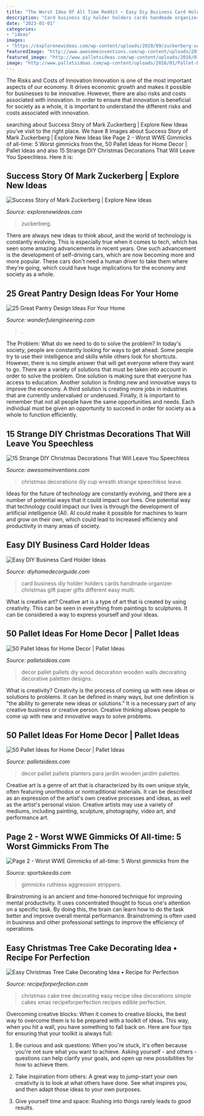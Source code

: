 ```yaml
---
title: "The Worst Idea Of All Time Reddit ~ Easy Diy Business Card Holder Ideas"
description: "Card business diy holder holders cards handmade organizer christmas gift paper gifts different easy multi"
date: "2023-01-01"
categories:
- "ideas"
images:
- "https://explorenewideas.com/wp-content/uploads/2020/09/zuckerberg-set-to-argue.jpg"
featuredImage: "http://www.awesomeinventions.com/wp-content/uploads/2014/12/red-disposable-cup-wreath.jpg"
featured_image: "http://www.palletsideas.com/wp-content/uploads/2016/01/pallet-wall-Decor-Ideas.jpg"
image: "http://www.palletsideas.com/wp-content/uploads/2016/01/Pallet-Decor-with-Planters.jpg"
---
```



The Risks and Costs of Innovation
Innovation is one of the most important aspects of our economy. It drives economic growth and makes it possible for businesses to be innovative. However, there are also risks and costs associated with innovation. In order to ensure that innovation is beneficial for society as a whole, it is important to understand the different risks and costs associated with innovation.

	

		
searching about Success Story of Mark Zuckerberg | Explore New Ideas you've visit to the right place. We have 8 Images about Success Story of Mark Zuckerberg | Explore New Ideas like Page 2 - Worst WWE Gimmicks of all-time: 5 Worst gimmicks from the, 50 Pallet Ideas for Home Decor | Pallet Ideas and also 15 Strange DIY Christmas Decorations That Will Leave You Speechless. Here it is:
		
    
## Success Story Of Mark Zuckerberg | Explore New Ideas

<img loading=lazy src="https://explorenewideas.com/wp-content/uploads/2020/09/zuckerberg-set-to-argue.jpg" onerror="this.onerror=null;this.src='https://tse3.mm.bing.net/th?id=OIP.tGaUwMMIKKdGCqnjILsUHAHaFI&amp;pid=15.1';" alt="Success Story of Mark Zuckerberg | Explore New Ideas">

_Source: explorenewideas.com_

>zuckerberg. 

	

There are always new ideas to think about, and the world of technology is constantly evolving. This is especially true when it comes to tech, which has seen some amazing advancements in recent years. One such advancement is the development of self-driving cars, which are now becoming more and more popular. These cars don't need a human driver to take them where they're going, which could have huge implications for the economy and society as a whole.

    
## 25 Great Pantry Design Ideas For Your Home

<img loading=lazy src="https://wonderfulengineering.com/wp-content/uploads/2014/09/25-walk-in-pantry-ideas-11.jpg" onerror="this.onerror=null;this.src='https://tse1.mm.bing.net/th?id=OIP.-YZR07RLQ06a0t1dI4d20AHaMs&amp;pid=15.1';" alt="25 Great Pantry Design Ideas For Your Home">

_Source: wonderfulengineering.com_

>. 

	

The Problem: What do we need to do to solve the problem?
In today's society, people are constantly looking for ways to get ahead. Some people try to use their intelligence and skills while others look for shortcuts. However, there is no simple answer that will get everyone where they want to go. There are a variety of solutions that must be taken into account in order to solve the problem. One solution is making sure that everyone has access to education. Another solution is finding new and innovative ways to improve the economy. A third solution is creating more jobs in industries that are currently undervalued or underused. Finally, it is important to remember that not all people have the same opportunities and needs. Each individual must be given an opportunity to succeed in order for society as a whole to function efficiently.

    
## 15 Strange DIY Christmas Decorations That Will Leave You Speechless

<img loading=lazy src="http://www.awesomeinventions.com/wp-content/uploads/2014/12/red-disposable-cup-wreath.jpg" onerror="this.onerror=null;this.src='https://tse2.mm.bing.net/th?id=OIP.MUBqqCMrjxeIZEYd2UEfUwHaJ6&amp;pid=15.1';" alt="15 Strange DIY Christmas Decorations That Will Leave You Speechless">

_Source: awesomeinventions.com_

>christmas decorations diy cup wreath strange speechless leave. 

	

Ideas for the future of technology are constantly evolving, and there are a number of potential ways that it could impact our lives. One potential way that technology could impact our lives is through the development of artificial intelligence (AI). AI could make it possible for machines to learn and grow on their own, which could lead to increased efficiency and productivity in many areas of society.

    
## Easy DIY Business Card Holder Ideas

<img loading=lazy src="http://diyhomedecorguide.com/wp-content/uploads/2014/11/Handmade-business-card-holders-DIY.jpg" onerror="this.onerror=null;this.src='https://tse2.mm.bing.net/th?id=OIP.5lizufTBlA0LZP0n63yULwHaJ4&amp;pid=15.1';" alt="Easy DIY Business Card Holder Ideas">

_Source: diyhomedecorguide.com_

>card business diy holder holders cards handmade organizer christmas gift paper gifts different easy multi. 

	

What is creative art?
Creative art is a type of art that is created by using creativity. This can be seen in everything from paintings to sculptures. It can be considered a way to express yourself and your ideas.

    
## 50 Pallet Ideas For Home Decor | Pallet Ideas

<img loading=lazy src="http://www.palletsideas.com/wp-content/uploads/2016/01/pallet-wall-Decor-Ideas.jpg" onerror="this.onerror=null;this.src='https://tse3.mm.bing.net/th?id=OIP.aMZvXzUGvcY6Io3fwJvbhQHaKt&amp;pid=15.1';" alt="50 Pallet Ideas for Home Decor | Pallet Ideas">

_Source: palletsideas.com_

>decor pallet pallets diy wood decoration wooden walls decorating decorative paletten designs. 

	

What is creativity?
Creativity is the process of coming up with new ideas or solutions to problems. It can be defined in many ways, but one definition is "the ability to generate new ideas or solutions." It is a necessary part of any creative business or creative person. Creative thinking allows people to come up with new and innovative ways to solve problems.

    
## 50 Pallet Ideas For Home Decor | Pallet Ideas

<img loading=lazy src="http://www.palletsideas.com/wp-content/uploads/2016/01/Pallet-Decor-with-Planters.jpg" onerror="this.onerror=null;this.src='https://tse3.mm.bing.net/th?id=OIP.tgtVIAm_NCjo6ECXzMUf7QHaLF&amp;pid=15.1';" alt="50 Pallet Ideas for Home Decor | Pallet Ideas">

_Source: palletsideas.com_

>decor pallet pallets planters para jardin wooden jardim palettes. 

	

Creative art is a genre of art that is characterized by its own unique style, often featuring unorthodox or nontraditional materials. It can be described as an expression of the artist's own creative processes and ideas, as well as the artist's personal vision. Creative artists may use a variety of mediums, including painting, sculpture, photography, video art, and performance art.

    
## Page 2 - Worst WWE Gimmicks Of All-time: 5 Worst Gimmicks From The

<img loading=lazy src="https://statics.sportskeeda.com/wp-content/uploads/2016/10/dicks2-1477824784-800.jpg" onerror="this.onerror=null;this.src='https://tse4.mm.bing.net/th?id=OIP.JRv5iM2KfMdNj7mW4qW6XAEsCc&amp;pid=15.1';" alt="Page 2 - Worst WWE Gimmicks of all-time: 5 Worst gimmicks from the">

_Source: sportskeeda.com_

>gimmicks ruthless aggression strippers. 

	

Brainstroming is an ancient and time-honored technique for improving mental productivity. It uses concentrated thought to focus one's attention on a specific task. By doing this, the brain can learn how to do the task better and improve overall mental performance. Brainstroming is often used in business and other professional settings to improve the efficiency of operations.

    
## Easy Christmas Tree Cake Decorating Idea • Recipe For Perfection

<img loading=lazy src="http://recipeforperfection.com/wp-content/uploads/2016/11/Easy-Christmas-Tree-Cake-with-sprinkles.jpg" onerror="this.onerror=null;this.src='https://tse2.mm.bing.net/th?id=OIP.9MjjlooonOF2b4Sso1YGmgHaLH&amp;pid=15.1';" alt="Easy Christmas Tree Cake Decorating Idea • Recipe for Perfection">

_Source: recipeforperfection.com_

>christmas cake tree decorating easy recipe idea decorations simple cakes xmas recipeforperfection recipes edible perfection. 

	

Overcoming creative blocks:
When it comes to creative blocks, the best way to overcome them is to be prepared with a toolkit of ideas. This way, when you hit a wall, you have something to fall back on. Here are four tips for ensuring that your toolkit is always full:
1. Be curious and ask questions: When you're stuck, it's often because you're not sure what you want to achieve. Asking yourself - and others - questions can help clarify your goals, and open up new possibilities for how to achieve them.

2. Take inspiration from others: A great way to jump-start your own creativity is to look at what others have done. See what inspires you, and then adapt those ideas to your own purposes.

3. Give yourself time and space: Rushing into things rarely leads to good results.

